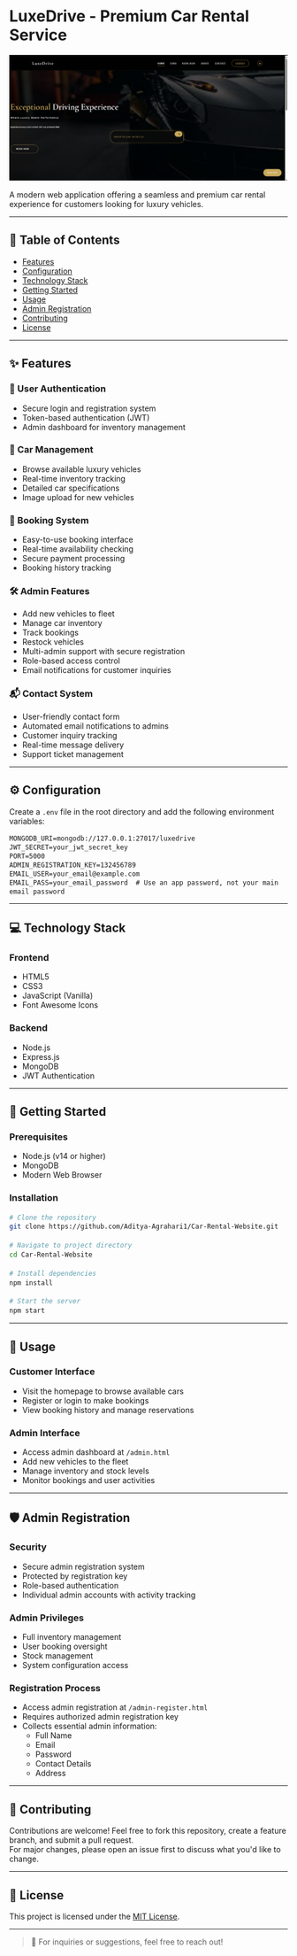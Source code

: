 # LuxeDrive - Premium Car Rental Service

![LuxeDrive Preview](./images/HomePage.png) <!-- Replace with actual screenshot path -->

A modern web application offering a seamless and premium car rental experience for customers looking for luxury vehicles.

---

## 📑 Table of Contents

- [Features](https://github.com/Aditya-Agrahari1/Car-Rental-Website/blob/main/README.md#-features)
- [Configuration](https://github.com/Aditya-Agrahari1/Car-Rental-Website/blob/main/README.md#%EF%B8%8F-configuration)
- [Technology Stack](https://github.com/Aditya-Agrahari1/Car-Rental-Website/blob/main/README.md#-technology-stack)
- [Getting Started](https://github.com/Aditya-Agrahari1/Car-Rental-Website/blob/main/README.md#-getting-started)
- [Usage](https://github.com/Aditya-Agrahari1/Car-Rental-Website/blob/main/README.md#-usage)
- [Admin Registration](https://github.com/Aditya-Agrahari1/Car-Rental-Website/blob/main/README.md#%EF%B8%8F-admin-registration)
- [Contributing](https://github.com/Aditya-Agrahari1/Car-Rental-Website/blob/main/README.md#-contributing)
- [License](https://github.com/Aditya-Agrahari1/Car-Rental-Website/blob/main/README.md#-license)

---

## ✨ Features

### 🔐 User Authentication
- Secure login and registration system
- Token-based authentication (JWT)
- Admin dashboard for inventory management

### 🚗 Car Management
- Browse available luxury vehicles
- Real-time inventory tracking
- Detailed car specifications
- Image upload for new vehicles

### 📅 Booking System
- Easy-to-use booking interface
- Real-time availability checking
- Secure payment processing
- Booking history tracking

### 🛠️ Admin Features
- Add new vehicles to fleet
- Manage car inventory
- Track bookings
- Restock vehicles
- Multi-admin support with secure registration
- Role-based access control
- Email notifications for customer inquiries

### 📬 Contact System
- User-friendly contact form
- Automated email notifications to admins
- Customer inquiry tracking
- Real-time message delivery
- Support ticket management

---

## ⚙️ Configuration

Create a `.env` file in the root directory and add the following environment variables:

```plaintext
MONGODB_URI=mongodb://127.0.0.1:27017/luxedrive
JWT_SECRET=your_jwt_secret_key
PORT=5000
ADMIN_REGISTRATION_KEY=132456789
EMAIL_USER=your_email@example.com
EMAIL_PASS=your_email_password  # Use an app password, not your main email password
```

---

## 💻 Technology Stack

### Frontend
- HTML5
- CSS3
- JavaScript (Vanilla)
- Font Awesome Icons

### Backend
- Node.js
- Express.js
- MongoDB
- JWT Authentication

---

## 🚀 Getting Started

### Prerequisites
- Node.js (v14 or higher)
- MongoDB
- Modern Web Browser

### Installation

```bash
# Clone the repository
git clone https://github.com/Aditya-Agrahari1/Car-Rental-Website.git

# Navigate to project directory
cd Car-Rental-Website

# Install dependencies
npm install

# Start the server
npm start
```

---

## 👥 Usage

### Customer Interface
- Visit the homepage to browse available cars
- Register or login to make bookings
- View booking history and manage reservations

### Admin Interface
- Access admin dashboard at `/admin.html`
- Add new vehicles to the fleet
- Manage inventory and stock levels
- Monitor bookings and user activities

---

## 🛡️ Admin Registration

### Security
- Secure admin registration system
- Protected by registration key
- Role-based authentication
- Individual admin accounts with activity tracking

### Admin Privileges
- Full inventory management
- User booking oversight
- Stock management
- System configuration access

### Registration Process
- Access admin registration at `/admin-register.html`
- Requires authorized admin registration key
- Collects essential admin information:
  - Full Name
  - Email
  - Password
  - Contact Details
  - Address

---

## 🤝 Contributing

Contributions are welcome! Feel free to fork this repository, create a feature branch, and submit a pull request.  
For major changes, please open an issue first to discuss what you'd like to change.

---

## 📄 License

This project is licensed under the [MIT License](LICENSE).

---

> 💬 For inquiries or suggestions, feel free to reach out!

